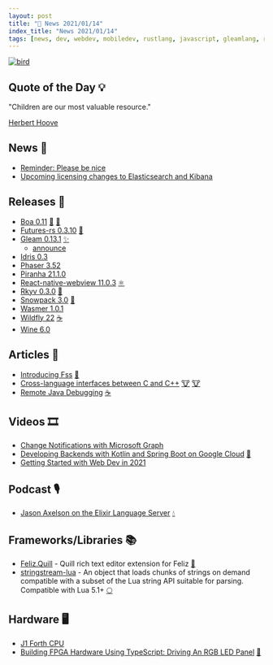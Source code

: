 ```yaml
---
layout: post
title: "📜 News 2021/01/14"
index_title: "News 2021/01/14"
tags: [news, dev, webdev, mobiledev, rustlang, javascript, gleamlang, reactnative, java, wildfly, wine, fsharp, dotnet, clang, cpp, typescript, lua, elixirlang]
---
```


<a href="https://daily-tech-news.github.io/2021/01/14/news.html">
  <img src="https://user-images.githubusercontent.com/430272/104667575-23863780-56b5-11eb-8109-153b05e51c88.png"
     alt="bird"
     class="image">
</a>

## Quote of the Day 💡

"Children are our most valuable resource."

[Herbert Hoove](https://en.wikipedia.org/wiki/Herbert_Hoover)

## News 📰

- [Reminder: Please be nice](https://community.signalusers.org/t/reminder-please-be-nice/21217)
- [Upcoming licensing changes to Elasticsearch and Kibana](https://www.elastic.co/pt/blog/licensing-change)

## Releases 🥳

- [Boa 0.11](https://boa-dev.github.io/2021/01/14/boa-release-11.html) [🦀](https://www.rust-lang.org "#rust") [🔶](https://www.ecma-international.org "#javascript")
- [Futures-rs 0.3.10](https://github.com/rust-lang/futures-rs/releases/tag/0.3.10) [🦀](https://www.rust-lang.org "#rust")
- [Gleam 0.13.1](https://github.com/gleam-lang/gleam/releases/tag/v0.13.1) [✨](https://gleam.run "#gleamlang")
    - [announce](https://gleam.run/news/gleam-v0.13-released/)
- [Idris 0.3](https://www.idris-lang.org/idris-2-version-030-released.html)
- [Phaser 3.52](https://github.com/photonstorm/phaser/releases/tag/v3.52.0)
- [Piranha 21.1.0](https://github.com/piranhacloud/piranha/releases/tag/v21.1.0)
- [React-native-webview 11.0.3](https://github.com/react-native-webview/react-native-webview/releases/tag/v11.0.3) [⚛️ ](https://reactnative.dev "#reactnative")
- [Rkyv 0.3.0](https://github.com/djkoloski/rkyv/releases/tag/v0.3.0) [🦀](https://www.rust-lang.org "#rust")
- [Snowpack 3.0](https://www.snowpack.dev/posts/2021-01-13-snowpack-3-0) [🔶](https://www.ecma-international.org "#javascript")
- [Wasmer 1.0.1](https://github.com/wasmerio/wasmer/releases/tag/1.0.1)
- [Wildfly 22](https://www.wildfly.org/news/2021/01/13/WildFly22-Final-Released/) [☕️](https://www.java.com "#java")
- [Wine 6.0](https://www.winehq.org/pipermail/wine-announce/2021-January/000510.html)

## Articles 📜

- [Introducing Fss](https://blogg.bekk.no/introducing-fss-cff9fdd300a1) [🔷](https://fsharp.org "#fsharp #dotnet")
- [Cross-language interfaces between C and C++](https://gustedt.wordpress.com/2017/08/08/cross-language-interfaces-between-c-and-c/) [🐮](https://www.iso.org/standard/74528.html "#clang") [🐮](https://isocpp.org "#cpp")
- [Remote Java Debugging](https://www.rookout.com/blog/remote-java-debugging) [☕️](https://www.java.com "#java")

## Videos 🎞

- [Change Notifications with Microsoft Graph](https://www.youtube.com/watch?v=ef_TBD3nkmQ)
- [Developing Backends with Kotlin and Spring Boot on Google Cloud](https://www.youtube.com/watch?v=VG7rw4uPn3A) [🗼](https://kotlinlang.org "#kotlin")
- [Getting Started with Web Dev in 2021](https://www.youtube.com/watch?v=UgBWUt4Y-sY)

## Podcast 🎙

- [Jason Axelson on the Elixir Language Server](https://smartlogic.io/podcast/elixir-wizards/s5e7-axelson/) [💧](https://elixir-lang.org "#elixirlang")

## Frameworks/Libraries 📚

- [Feliz.Quill](https://www.nuget.org/packages/Feliz.Quill) - Quill rich text editor extension for Feliz [🔷](https://fsharp.org "#fsharp #dotnet")
- [stringstream-lua](https://github.com/gilzoide/stringstream-lua) - An object that loads chunks of strings on demand compatible with a subset of the Lua string API suitable for parsing. Compatible with Lua 5.1+ [🌕](https://www.lua.org "#lua")

## Hardware 🖥

- [J1 Forth CPU](https://www.excamera.com/sphinx/fpga-j1.html)
- [Building FPGA Hardware Using TypeScript: Driving An RGB LED Panel](https://www.youtube.com/watch?v=Otx96lJnLeo) [🔷](https://www.typescriptlang.org "#typescript")

